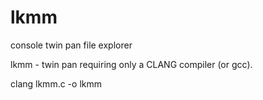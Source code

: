 # lkmm
console twin pan file explorer


lkmm  -  twin pan requiring only a CLANG compiler (or gcc).

clang lkmm.c -o lkmm 


